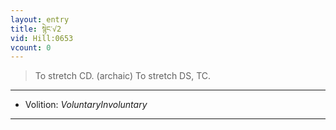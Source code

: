 ```yaml
---
layout: entry
title: སྙེང་√2
vid: Hill:0653
vcount: 0
---
```

> To stretch CD\. (archaic) To stretch DS, TC\.

---
* Volition: _VoluntaryInvoluntary_

---

